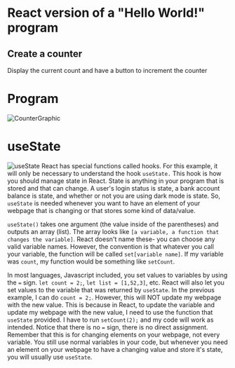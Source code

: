 # React version of a "Hello World!" program

## Create a counter

Display the current count and have a button to increment the counter

# Program

![CounterGraphic](https://user-images.githubusercontent.com/34951139/196233304-0fa0d739-20c7-4a39-aa8c-742959b475ec.png)

# useState

![useState](https://user-images.githubusercontent.com/34951139/196236863-1ccb9593-d61f-4d3b-bd84-e21bd487499a.png)
React has special functions called hooks. For this example, it will only be necessary to understand the hook `useState.` This hook is how you should manage state in React.
State is anything in your program that is stored and that can change. A user's login status is state, a bank account balance is state, and whether or not you are
using dark mode is state. So, `useState` is needed whenever you want to have an element of your webpage that is changing or that stores some kind of data/value.

`useState()` takes one argument (the value inside of the parentheses) and outputs an array (list). The array looks like `[a variable, a function that changes the variable]`.
React doesn't name these- you can choose any valid variable names. However, the convention is that whatever you call your variable, the function will be called `set[variable name]`.
If my variable was `count`, my function would be something like `setCount`.

In most languages, Javascript included, you set values to variables by using the `=` sign. `let count = 2;`, `let list = [1,52,3]`, etc. React will also let you set values
to the variable that was returned by `useState`. In the previous example, I can do `count = 2;`. However, this will NOT update my webpage with the new value. This is because
in React, to update the variable and update my webpage with the new value, I need to use the function that `useState` provided. I have to run `setCount(2);` and my code
will work as intended. Notice that there is no `=` sign, there is no direct assignment. Remember that this is for changing elements on your webpage, not every variable.
You still use normal variables in your code, but whenever you need an element on your webpage to have a changing value and store it's state, you will usually use `useState`.
